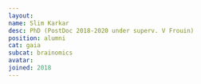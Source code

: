 ```yaml
---
layout:
name: Slim Karkar
desc: PhD (PostDoc 2018-2020 under superv. V Frouin)
position: alumni
cat: gaia
subcat: brainomics
avatar:
joined: 2018
---
```


